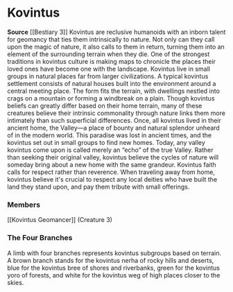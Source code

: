 ﻿---
creature_family: Kovintus
id: '244'
name: Kovintus
rarity: Common
source: '[[DATABASE/source/Bestiary 3|Bestiary 3]]'
trait: null
type: Creature Family

---
# Kovintus

**Source** [[Bestiary 3]]
Kovintus are reclusive humanoids with an inborn talent for geomancy that ties them intrinsically to nature. Not only can they call upon the magic of nature, it also calls to them in return, turning them into an element of the surrounding terrain when they die. One of the strongest traditions in kovintus culture is making maps to chronicle the places their loved ones have become one with the landscape.
 Kovintus live in small groups in natural places far from larger civilizations. A typical kovintus settlement consists of natural houses built into the environment around a central meeting place. The form fits the terrain, with dwellings nestled into crags on a mountain or forming a windbreak on a plain. Though kovintus beliefs can greatly differ based on their home terrain, many of these creatures believe their intrinsic commonality through nature links them more intimately than such superficial differences.
 Once, all kovintus lived in their ancient home, the Valley—a place of bounty and natural splendor unheard of in the modern world. This paradise was lost in ancient times, and the kovintus set out in small groups to find new homes. Today, any valley kovintus come upon is called merely an “echo” of the true Valley. Rather than seeking their original valley, kovintus believe the cycles of nature will someday bring about a new home with the same grandeur.
 Kovintus faith calls for respect rather than reverence. When traveling away from home, kovintus believe it's crucial to respect any local deities who have built the land they stand upon, and pay them tribute with small offerings.

### Members

[[Kovintus Geomancer]] (Creature 3)

###  The Four Branches

A limb with four branches represents kovintus subgroups based on terrain. A brown branch stands for the kovintus nerha of rocky hills and deserts, blue for the kovintus bree of shores and riverbanks, green for the kovintus yoro of forests, and white for the kovintus weg of high places closer to the skies.